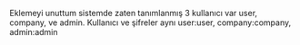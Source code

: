 Eklemeyi unuttum sistemde zaten tanımlanmış 3 kullanıcı var user, company, ve admin. Kullanıcı ve şifreler aynı user:user, company:company, admin:admin
